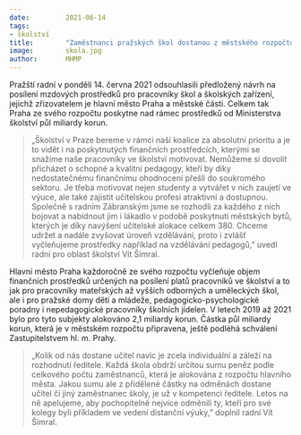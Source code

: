 ```yaml
---
date:         2021-06-14
tags:         
- školství
title:        "Zaměstnanci pražských škol dostanou z městského rozpočtu nad rámec přidáno o půl miliardy korun"
image: 	      skola.jpg
author:       MHMP
---
```


Pražští radní v pondělí 14. června 2021 odsouhlasili předložený návrh na posílení mzdových prostředků pro pracovníky škol a školských zařízení, jejichž zřizovatelem je hlavní město Praha a městské části. Celkem tak Praha ze svého rozpočtu poskytne nad rámec prostředků od Ministerstva školství půl miliardy korun.

> „Školství v Praze bereme v rámci naší koalice za absolutní prioritu a je to vidět i na poskytnutých finančních prostředcích, kterými se snažíme naše pracovníky ve školství motivovat. Nemůžeme si dovolit přicházet o schopné a kvalitní pedagogy, kteří by díky nedostatečnému finančnímu ohodnocení přešli do soukromého sektoru. Je třeba motivovat nejen studenty a vytvářet v nich zaujetí ve výuce, ale také zajistit učitelskou profesi atraktivní a dostupnou. Společně s radním Zábranským jsme se rozhodli za každého z nich bojovat a nabídnout jim i lákadlo v podobě poskytnutí městských bytů, kterých je díky navýšení učitelské alokace celkem 380. Chceme udržet a nadále zvyšovat úroveň vzdělávání, proto i zvlášť vyčleňujeme prostředky například na vzdělávání pedagogů,” uvedl radní pro oblast školství Vít Šimral. 

Hlavní město Praha každoročně ze svého rozpočtu vyčleňuje objem finančních prostředků určených na posílení platů pracovníků ve školství a to jak pro pracovníky mateřských až vyšších odborných a uměleckých škol, ale i pro pražské domy dětí a mládeže, pedagogicko-psychologické poradny i nepedagogické pracovníky školních jídelen. V letech 2019 až 2021 bylo pro tyto subjekty alokováno 2,1 miliardy korun.  Částka půl miliardy korun, která je v městském rozpočtu připravena, ještě podléhá schválení Zastupitelstvem hl. m. Prahy.

> „Kolik od nás dostane učitel navíc je zcela individuální a záleží na rozhodnutí ředitele. Každá škola obdrží určitou sumu peněz podle celkového počtu zaměstnanců, která je alokována z rozpočtu hlavního města. Jakou sumu ale z přidělené částky na odměnách dostane učitel či jiný zaměstnanec školy, je už v kompetenci ředitele. Letos na ně apelujeme, aby pochopitelně nejvíce odměnili ty, kteří pro své kolegy byli příkladem ve vedení distanční výuky,” doplnil radní Vít Šimral.
